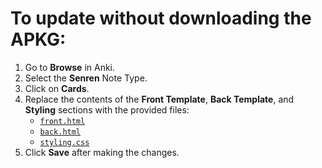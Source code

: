 # To update without downloading the APKG:
1. Go to **Browse** in Anki.
2. Select the **Senren** Note Type.
3. Click on **Cards**.
4. Replace the contents of the **Front Template**, **Back Template**, and **Styling** sections with the provided files:
   - [`front.html`](https://github.com/BrenoAqua/Senren/blob/main/Template/front.html)
   - [`back.html`](https://github.com/BrenoAqua/Senren/blob/main/Template/back.html)
   - [`styling.css`](https://github.com/BrenoAqua/Senren/blob/main/Template/styling.css)
5. Click **Save** after making the changes.
